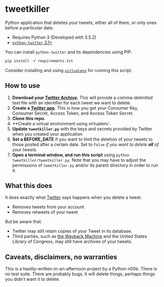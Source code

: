 # tweetkiller

Python application that deletes your tweets, either all of them, or only ones before a particular date.

- Requires Python 3 (Developed with 3.5.2)
- [`python-twitter` 3.1+](https://pypi.python.org/pypi/python-twitter/3.1) 

You can install `python-twitter` and its dependencies using PIP.

```python
pip install -r requirements.txt
```
Consider installing and using [`virtualenv`](https://pypi.python.org/pypi/virtualenv) for running this script.

## How to use

1. **Download your [Twitter Archive](https://support.twitter.com/articles/20170160?lang=en).** This will provide a comma-delimited text file with an identifier for each tweet we want to delete.
1. **Create a [Twitter app](https://apps.twitter.com/)**. This is how you get your Consumer Key, Consumer Secret, Access Token, and Access Token Secret.
1. **Clone this repo.**
1. **Create a virtual environment using virtualenv`.
1. **Update `tweetkiller.py`** with the keys and secrets provided by Twitter when you created your application
1. **Set a BEFORE_DATE** if you want to limit the deletion of your tweets to those posted after a certain date. Set to `False` _if you want to delete **all** of your tweets_.
1. **Open a terminal window, and run this script** using `python tweetkiller/tweetkiller.py`. Note that you may have to adjust the permissions of `tweetkiller.py` and/or its parent directory in order to run it.

## What this does

It does exactly what [Twitter](https://support.twitter.com/articles/18906) says happens when you delete a tweet.

- Removes tweets from your account
- Removes retweets of your tweet

But be aware that:

- Twitter may still retain copies of your Tweet in its database.
- Third parties, such as [the Wayback Machine](https://archive.org/web/) and the United States Library of Congress, may still have archives of your tweets.

## Caveats, disclaimers, no warranties

This is a hastily-written-in-an-afternoon project by a Python n00b. There is no test suite. There are probably bugs. It will delete things, perhaps things you didn't want it to delete.

 